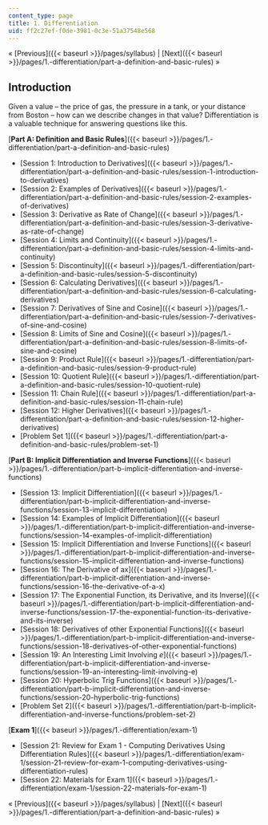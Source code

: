 ```yaml
---
content_type: page
title: 1. Differentiation
uid: ff2c27ef-f0de-3981-0c3e-51a37548e568
---
```


« [Previous]({{< baseurl >}}/pages/syllabus) | [Next]({{< baseurl >}}/pages/1.-differentiation/part-a-definition-and-basic-rules) »

Introduction
------------

Given a value – the price of gas, the pressure in a tank, or your distance from Boston – how can we describe changes in that value? Differentiation is a valuable technique for answering questions like this.

[**Part A: Definition and Basic Rules**]({{< baseurl >}}/pages/1.-differentiation/part-a-definition-and-basic-rules)

*   [Session 1: Introduction to Derivatives]({{< baseurl >}}/pages/1.-differentiation/part-a-definition-and-basic-rules/session-1-introduction-to-derivatives)
*   [Session 2: Examples of Derivatives]({{< baseurl >}}/pages/1.-differentiation/part-a-definition-and-basic-rules/session-2-examples-of-derivatives)
*   [Session 3: Derivative as Rate of Change]({{< baseurl >}}/pages/1.-differentiation/part-a-definition-and-basic-rules/session-3-derivative-as-rate-of-change)
*   [Session 4: Limits and Continuity]({{< baseurl >}}/pages/1.-differentiation/part-a-definition-and-basic-rules/session-4-limits-and-continuity)
*   [Session 5: Discontinuity]({{< baseurl >}}/pages/1.-differentiation/part-a-definition-and-basic-rules/session-5-discontinuity)
*   [Session 6: Calculating Derivatives]({{< baseurl >}}/pages/1.-differentiation/part-a-definition-and-basic-rules/session-6-calculating-derivatives)
*   [Session 7: Derivatives of Sine and Cosine]({{< baseurl >}}/pages/1.-differentiation/part-a-definition-and-basic-rules/session-7-derivatives-of-sine-and-cosine)
*   [Session 8: Limits of Sine and Cosine]({{< baseurl >}}/pages/1.-differentiation/part-a-definition-and-basic-rules/session-8-limits-of-sine-and-cosine)
*   [Session 9: Product Rule]({{< baseurl >}}/pages/1.-differentiation/part-a-definition-and-basic-rules/session-9-product-rule)
*   [Session 10: Quotient Rule]({{< baseurl >}}/pages/1.-differentiation/part-a-definition-and-basic-rules/session-10-quotient-rule)
*   [Session 11: Chain Rule]({{< baseurl >}}/pages/1.-differentiation/part-a-definition-and-basic-rules/session-11-chain-rule)
*   [Session 12: Higher Derivatives]({{< baseurl >}}/pages/1.-differentiation/part-a-definition-and-basic-rules/session-12-higher-derivatives)
*   [Problem Set 1]({{< baseurl >}}/pages/1.-differentiation/part-a-definition-and-basic-rules/problem-set-1)

[**Part B: Implicit Differentiation and Inverse Functions**]({{< baseurl >}}/pages/1.-differentiation/part-b-implicit-differentiation-and-inverse-functions)

*   [Session 13: Implicit Differentiation]({{< baseurl >}}/pages/1.-differentiation/part-b-implicit-differentiation-and-inverse-functions/session-13-implicit-differentiation)
*   [Session 14: Examples of Implicit Differentiation]({{< baseurl >}}/pages/1.-differentiation/part-b-implicit-differentiation-and-inverse-functions/session-14-examples-of-implicit-differentiation)
*   [Session 15: Implicit Differentiation and Inverse Functions]({{< baseurl >}}/pages/1.-differentiation/part-b-implicit-differentiation-and-inverse-functions/session-15-implicit-differentiation-and-inverse-functions)
*   [Session 16: The Derivative of ax]({{< baseurl >}}/pages/1.-differentiation/part-b-implicit-differentiation-and-inverse-functions/session-16-the-derivative-of-a-x)
*   [Session 17: The Exponential Function, its Derivative, and its Inverse]({{< baseurl >}}/pages/1.-differentiation/part-b-implicit-differentiation-and-inverse-functions/session-17-the-exponential-function-its-derivative-and-its-inverse)
*   [Session 18: Derivatives of other Exponential Functions]({{< baseurl >}}/pages/1.-differentiation/part-b-implicit-differentiation-and-inverse-functions/session-18-derivatives-of-other-exponential-functions)
*   [Session 19: An Interesting Limit Involving _e_]({{< baseurl >}}/pages/1.-differentiation/part-b-implicit-differentiation-and-inverse-functions/session-19-an-interesting-limit-involving-e)
*   [Session 20: Hyperbolic Trig Functions]({{< baseurl >}}/pages/1.-differentiation/part-b-implicit-differentiation-and-inverse-functions/session-20-hyperbolic-trig-functions)
*   [Problem Set 2]({{< baseurl >}}/pages/1.-differentiation/part-b-implicit-differentiation-and-inverse-functions/problem-set-2)

[**Exam 1**]({{< baseurl >}}/pages/1.-differentiation/exam-1)

*   [Session 21: Review for Exam 1 - Computing Derivatives Using Differentiation Rules]({{< baseurl >}}/pages/1.-differentiation/exam-1/session-21-review-for-exam-1-computing-derivatives-using-differentiation-rules)
*   [Session 22: Materials for Exam 1]({{< baseurl >}}/pages/1.-differentiation/exam-1/session-22-materials-for-exam-1)

« [Previous]({{< baseurl >}}/pages/syllabus) | [Next]({{< baseurl >}}/pages/1.-differentiation/part-a-definition-and-basic-rules) »